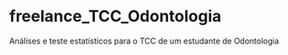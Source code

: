 # freelance_TCC_Odontologia
 Análises e teste estatísticos para o TCC de um estudante de Odontologia
